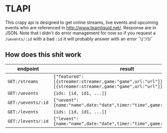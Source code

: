 # TLAPI
This crapy api is designed to get online streams, live events and upcoming events who are referenced in http://www.teamliquid.net/. Response are in JSON. Note that i didn't do error management for now so if you request a `/uevents/:id` with a bad `:id` it will probably answer with an error ¯\\_(ツ)_/¯


## How does this shit work
| endpoint  | result   |
|---------|--------------|
|`GET:/streams`  | ```{"featured":[{streamer:streamer,game:"game",url:"url"]}"non_featured":[{streamer:streamer,game:"game",url:"url"]}```  |
| `GET:/uevents` | ```{ids: [id, id1, ...]}``` |
| `GET:/uevents/:id`  | ```{"uevent":{name:"name",date:"date",timer:"time",game:"game"}}```|
| `GET:/levents` | ```{ids: [id, id1, ...]}``` |
| `GET:/levents/:id`  | ```{"levent":{name:"name",date:"date",timer:"time",game:"game"}}```|

